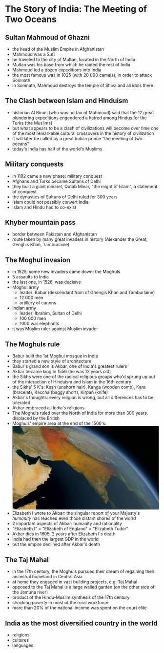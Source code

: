 # The Story of India: The Meeting of Two Oceans

## Sultan Mahmoud of Ghazni
* the head of the Muslim Empire in Afghanistan
* Mahmoud was a Sufi
* he traveled to the city of Multan, located in the North of India
* Multan was his base from which he raided the rest of India
* Mahmoud led a dozen expeditions into India
* the most famous was in 1025 (with 20 000 camels), in order to attack Somnath
* in Somnath, Mahmoud destroys the temple of Shiva and all idols there

## The Clash between Islam and Hinduism
* historian Al Biruni (who was no fan of Mahmoud) said that the 12 great plundering expeditions engendered a hatred among Hindus for the Turks (the Muslims)
* but what appears to be a clash of civilizations will become over time one of the most remarkable cultural crossovers in the history of civilization
* it will later be called by a great Indian prince "the meeting of two oceans"
* today's India has half of the world's Muslims

## Military conquests
* in 1192 came a new phase: military conquest
* Afghans and Turks became Sultans of Delhi
* they built a giant minaret, Qutab Minar, "the might of Islam", a statement of conquest
* the dynasties of Sultans of Delhi ruled for 300 years
* Islam could not possibly convert India
* Islam and Hindu had to co-exist

## Khyber mountain pass
* border between Pakistan and Afghanistan
* route taken by many great invaders in history (Alexander the Great, Genghis Khan, Tamburlaine)

## The Moghul invasion
* in 1525, some new invaders came down: the Moghuls
* 5 assaults to India
* the last one, in 1526, was decisive
* Moghul army
  * leader: Babur (descendant from of Ghengis Khan and Tamburlaine)
  * 12 000 men
  * artillery of canons
* Indian army
  * leader: Ibrahim, Sultan of Delhi
  * 100 000 men
  * 1000 war elephants
* it was Muslim ruler against Muslim invader

## The Moghuls rule
* Babur built the 1st Moghul mosque in India
* they started a new style of architecture
* Babur's grand son is Akbar, one of India's greatest rulers
* Akbar became king in 1556 (he was 13 years old)
* the Sikhs were one of the radical religious groups who'd sprung up out of the interaction of Hinduism and Islam in the 16th century
* the Sikhs' 5 K's: Kesh (unshorn hair), Kanga (wooden comb), Kara (bracelet), Kaccha (baggy short), Kirpan (knife)
* Akbar's thoughts: every religion is wrong, but all differences has to be tolerated
* Akbar embraced all India's religions
* The Moghuls ruled over the North of India for more than 300 years, displaced by the British
* Moghuls' empire area at the end of the 1500's: ![map](Moghuls.jpg)
* Elizabeth I wrote to Akbar: the singular report of your Majesty's *humanity* has reached even those distant shores of the world
* 2 important aspects of Akbar: humanity and rationality
* "Elizabeth I" = "Elizabeth of England" = "Elizabeth Tudor"
* Akbar dies in 1605, 2 years after Elizabeth I's death
* India had then the largest GDP in the world
* but the empire declined after Akbar's death

## The Taj Mahal
* in the 17th century, the Moghuls pursued their dream of regaining their ancestral homeland in Central Asia
* at home they engaged in vast building projects, e.g. Taj Mahal
* opposed to the Taj Mahal is a large walled garden (on the other side of the Jamuna river)
* product of the Hindu-Muslim synthesis of the 17th century
* shocking poverty in most of the rural workforce
* more than 20% of the national income was spent on the court elite

## India as the most diversified country in the world
* religions
* cultures
* languages
